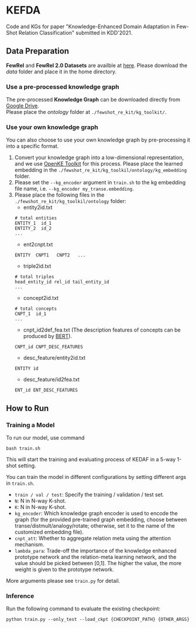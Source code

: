 # KEFDA
Code and KGs for paper "Knowledge-Enhanced Domain Adaptation in Few-Shot Relation Classification" submitted in KDD'2021.

## Data Preparation

**FewRel** and **FewRel 2.0 Datasets** are availble at [here](https://github.com/thunlp/FewRel). 
Please download the *data* folder and place it in the home directory.

### Use a pre-processed knowledge graph

The pre-processed **Knowledge Graph** can be downloaded directly from [Google Drive](https://drive.google.com/drive/folders/1t5DUvE3tedLyWJLlT1H1iYIvNY2u3xxm?usp=sharing). \
Please place the *ontology* folder at ```./fewshot_re_kit/kg_toolkit/```.

### Use your own knowledge graph

You can also choose to use your own knowledge graph by pre-processing it into a specific format.

1. Convert your knowledge graph into a low-dimensional representation, and we use [OpenKE Toolkit](https://github.com/thunlp/OpenKE) for this process.
Please place the learned embedding in the ```./fewshot_re_kit/kg_toolkil/ontology/kg_embedding``` folder.
2. Please set the ```--kg_encoder``` argument in ```train.sh``` to the kg embedding file name, i.e. ```--kg_encoder my_transe.embedding```.
3. Please place the following files in the ```./fewshot_re_kit/kg_toolkil/ontology``` folder:
    - entity2id.txt
    ```
    # total entities
    ENTITY_1  id_1
    ENTITY_2  id_2
    ...
    ```
    - ent2cnpt.txt
    ```
    ENTITY  CNPT1   CNPT2   ...
    ```
    - triple2id.txt
    ```
    # total triples
    head_entity_id rel_id tail_entity_id
    ...
    ```
    - concept2id.txt
    ```
    # total concepts
    CNPT_1  id_1
    ...
    ```
    - cnpt_id2def_fea.txt (The description features of concepts can be produced by [BERT](https://github.com/huggingface/transformers)).
    ```
    CNPT_id CNPT_DESC_FEATURES
    ```
    - desc_feature/entity2id.txt
    ```
    ENTITY id
    ```
    - desc_feature/id2fea.txt
    ```
    ENT_id ENT_DESC_FEATURES
    ```
    

<!--Guidance on how to pre-process your own knowledge graph will be released soon....  :construction: -->


## How to Run

### Training a Model

To run our model, use command

```
bash train.sh
```

This will start the training and evaluating process of KEDAF in a 5-way 1-shot setting.

You can train the model in different configurations by setting different args in `train.sh`.

- ```train / val / test```: Specify the training / validation / test set. 
- ```N```: N in N-way K-shot.
- ```K```: N in N-way K-shot.
- ```kg_encoder```: Which knowledge graph encoder is used to encode the graph (for the provided pre-trained graph embedding, choose between transe/distmult/analogy/rotate; otherwise, set it to the name of the customized embedding file).
- ```cnpt_att```: Whether to aggregate relation meta using the attention mechanism.
- ```lambda_para```: Trade-off the importance of the knowledge enhanced prototype network and the relation-meta learning network, and the value should be picked between [0,1]. The higher the value, the more weight is given to the prototype network.

More arguments please see ```train.py``` for detail.

### Inference

Run the following command to evaluate the existing checkpoint:

```
python train.py --only_test --load_ckpt {CHECKPOINT_PATH} {OTHER_ARGS}
```

